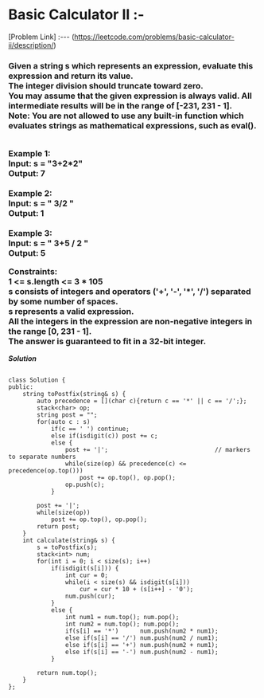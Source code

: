 # Basic Calculator II :-

[Problem Link] :--- (https://leetcode.com/problems/basic-calculator-ii/description/)

<h3>
Given a string s which represents an expression, evaluate this expression and return its value. <br>
The integer division should truncate toward zero.<br>
You may assume that the given expression is always valid. All intermediate results will be in the range of [-231, 231 - 1].<br>
Note: You are not allowed to use any built-in function which evaluates strings as mathematical expressions, such as eval().<br><br>

Example 1:<br>
Input: s = "3+2*2"<br>
Output: 7<br><br>
Example 2:<br>
Input: s = " 3/2 "<br>
Output: 1<br><br>
Example 3:<br>
Input: s = " 3+5 / 2 "<br>
Output: 5<br>
 
Constraints:<br>
1 <= s.length <= 3 * 105<br>
s consists of integers and operators ('+', '-', '*', '/') separated by some number of spaces.<br>
s represents a valid expression.<br>
All the integers in the expression are non-negative integers in the range [0, 231 - 1].<br>
The answer is guaranteed to fit in a 32-bit integer.<br>
  
</h3>

***Solution***

```

class Solution {
public:
    string toPostfix(string& s) {
        auto precedence = [](char c){return c == '*' || c == '/';};
        stack<char> op;
        string post = "";
        for(auto c : s) 
            if(c == ' ') continue;
            else if(isdigit(c)) post += c;
            else {
                post += '|';                              // markers to separate numbers
                while(size(op) && precedence(c) <= precedence(op.top())) 
                    post += op.top(), op.pop();
                op.push(c);
            }
        
        post += '|';
        while(size(op)) 
            post += op.top(), op.pop();        
        return post;
    }
    int calculate(string& s) {
        s = toPostfix(s);
        stack<int> num;
        for(int i = 0; i < size(s); i++) 
            if(isdigit(s[i])) {
                int cur = 0;
                while(i < size(s) && isdigit(s[i]))
                    cur = cur * 10 + (s[i++] - '0');
                num.push(cur);
            }
            else {
                int num1 = num.top(); num.pop();
                int num2 = num.top(); num.pop();
                if(s[i] == '*')      num.push(num2 * num1);
                else if(s[i] == '/') num.push(num2 / num1);
                else if(s[i] == '+') num.push(num2 + num1);
                else if(s[i] == '-') num.push(num2 - num1);
            }
        
        return num.top();
    }
};

```
